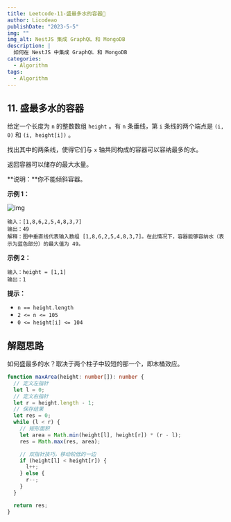 ```yaml
---
title: Leetcode-11-盛最多水的容器📌
author: Licodeao
publishDate: "2023-5-5"
img: ""
img_alt: NestJS 集成 GraphQL 和 MongoDB
description: |
  如何在 NestJS 中集成 GraphQL 和 MongoDB
categories:
  - Algorithm
tags:
  - Algorithm
---
```


## 11. 盛最多水的容器

给定一个长度为 `n` 的整数数组 `height` 。有 `n` 条垂线，第 `i` 条线的两个端点是 `(i, 0)` 和 `(i, height[i])` 。

找出其中的两条线，使得它们与 `x` 轴共同构成的容器可以容纳最多的水。

返回容器可以储存的最大水量。

**说明：**你不能倾斜容器。

**示例 1：**

![img](https://typora-licodeao.oss-cn-guangzhou.aliyuncs.com/typoraImg/question_11.jpg)

```
输入：[1,8,6,2,5,4,8,3,7]
输出：49
解释：图中垂直线代表输入数组 [1,8,6,2,5,4,8,3,7]。在此情况下，容器能够容纳水（表示为蓝色部分）的最大值为 49。
```

**示例 2：**

```
输入：height = [1,1]
输出：1
```

**提示：**

- `n == height.length`
- `2 <= n <= 105`
- `0 <= height[i] <= 104`

## 解题思路

如何盛最多的水？取决于两个柱子中较短的那一个，即木桶效应。

```typescript
function maxArea(height: number[]): number {
  // 定义左指针
  let l = 0;
  // 定义右指针
  let r = height.length - 1;
  // 保存结果
  let res = 0;
  while (l < r) {
    // 矩形面积
    let area = Math.min(height[l], height[r]) * (r - l);
    res = Math.max(res, area);

    // 双指针技巧，移动较低的一边
    if (height[l] < height[r]) {
      l++;
    } else {
      r--;
    }
  }

  return res;
}
```
